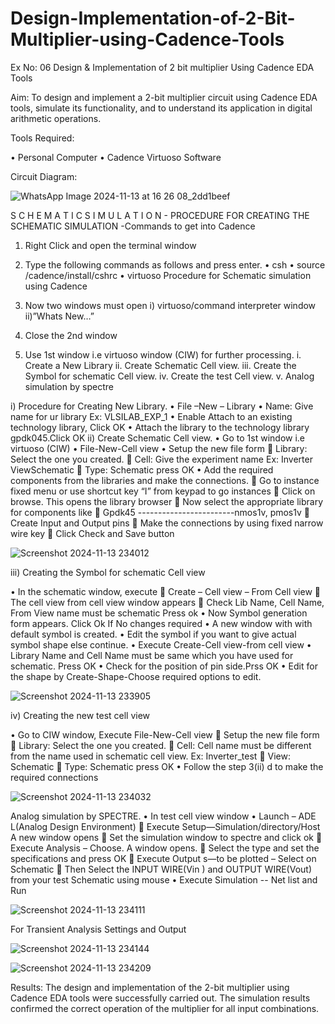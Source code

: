 # Design-Implementation-of-2-Bit-Multiplier-using-Cadence-Tools
Ex No: 06     Design & Implementation of 2 bit multiplier Using Cadence EDA Tools   

Aim:
To design and implement a 2-bit multiplier circuit using Cadence EDA tools, simulate its functionality, and to understand its application in digital arithmetic operations.

Tools Required:

•	Personal Computer
•	Cadence Virtuoso Software

Circuit Diagram:

![WhatsApp Image 2024-11-13 at 16 26 08_2dd1beef](https://github.com/user-attachments/assets/5489f6f6-7cb6-424d-8c88-e084fc47195e)


S C H E M A T I C S I M U L A T I O N - PROCEDURE FOR CREATING THE SCHEMATIC SIMULATION -Commands to get into Cadence

1.	Right Click and open the terminal window
2.	Type the following commands as follows and press enter.
•	csh
•	source /cadence/install/cshrc
•	virtuoso 
Procedure for Schematic simulation using Cadence

1.	Now two windows must open i) virtuoso/command interpreter window ii)”Whats New…”
2.	Close the 2nd window
3.	Use 1st window i.e virtuoso window (CIW) for further processing.
i.	Create a New Library
ii.	Create Schematic Cell view.
iii.	Create the Symbol for schematic Cell view.
iv.	Create the test Cell view.
v.	Analog simulation by spectre


i)	Procedure for Creating New Library.
•	File –New – Library
•	Name: Give name for ur library Ex: VLSILAB_EXP_1
•	Enable Attach to an existing technology library, Click OK
•	Attach the library to the technology library gpdk045.Click OK
ii)	Create Schematic Cell view.
•	Go to 1st window i.e virtuoso (CIW)
•	File-New-Cell view
•	Setup the new file form
	Library: Select the one you created.
	Cell: Give the experiment name Ex: Inverter ViewSchematic
	Type: Schematic press OK
•	Add the required components from the libraries and make the connections.
	Go to instance fixed menu or use shortcut key “I” from keypad to go instances
	Click on browse. This opens the library browser
	Now select the appropriate library for components like 
	Gpdk45 ------------------------nmos1v, pmos1v
	Create Input and Output pins
	Make the connections by using fixed narrow wire key
	Click Check and Save button

![Screenshot 2024-11-13 234012](https://github.com/user-attachments/assets/7ab6713d-9cb9-4592-95a8-2892f3135f38)

 
iii)	Creating the Symbol for schematic Cell view

•	In the schematic window, execute 
	Create – Cell view – From Cell view
	The cell view from cell view window appears
	Check Lib Name, Cell Name, From View name must be schematic Press ok
•	Now Symbol generation form appears. Click Ok If No changes required
•	A new window with with default symbol is created.
•	Edit the symbol if you want to give actual symbol shape else continue.
•	Execute Create-Cell view-from cell view
•	Library Name and Cell Name must be same which you have used for schematic. Press OK
•	Check for the position of pin side.Prss OK
•	Edit for the shape by Create-Shape-Choose required options to edit.

 ![Screenshot 2024-11-13 233905](https://github.com/user-attachments/assets/8d1bb6a5-1cb8-47fe-b618-0bcc43f45d55)




iv)	Creating the new test cell view

•	Go to CIW window, Execute File-New-Cell view
	Setup the new file form
	Library: Select the one you created.
	Cell: Cell name must be different from the name used in schematic cell view. Ex: Inverter_test
	View: Schematic
	Type: Schematic press OK
•	Follow the step 3(ii) d to make the required connections


![Screenshot 2024-11-13 234032](https://github.com/user-attachments/assets/add149f4-dd52-43bd-a44b-6f7ad20b9a6e)


 

Analog simulation by SPECTRE.
•	In test cell view window
•	Launch – ADE L(Analog Design Environment)
	Execute Setup—Simulation/directory/Host A new window opens
	Set the simulation window to spectre and click ok
	Execute Analysis – Choose. A window opens.
	Select the type and set the specifications and press OK
	Execute Output s—to be plotted – Select on Schematic
	Then Select the INPUT WIRE(Vin ) and OUTPUT WIRE(Vout) from your test Schematic using mouse
•	Execute Simulation -- Net list and Run

![Screenshot 2024-11-13 234111](https://github.com/user-attachments/assets/0b7ad885-9ec5-4363-89be-68ba430862c0)


For Transient Analysis Settings and Output

![Screenshot 2024-11-13 234144](https://github.com/user-attachments/assets/f2409277-d4b4-43b4-949f-fe6db254789e)

![Screenshot 2024-11-13 234209](https://github.com/user-attachments/assets/0747d904-3efc-4790-9e1e-24f02e615a34)



 
Results:
The design and implementation of the 2-bit multiplier using Cadence EDA tools were successfully carried out. The simulation results confirmed the correct operation of the multiplier for all input combinations. 
